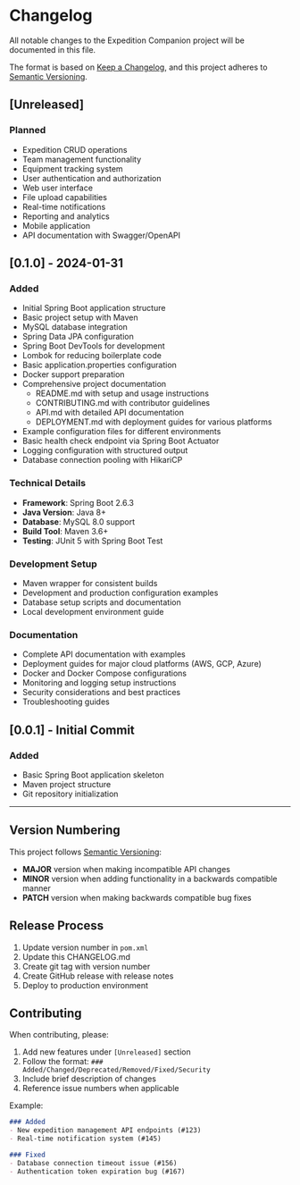 # Changelog

All notable changes to the Expedition Companion project will be documented in this file.

The format is based on [Keep a Changelog](https://keepachangelog.com/en/1.0.0/),
and this project adheres to [Semantic Versioning](https://semver.org/spec/v2.0.0.html).

## [Unreleased]

### Planned
- Expedition CRUD operations
- Team management functionality
- Equipment tracking system
- User authentication and authorization
- Web user interface
- File upload capabilities
- Real-time notifications
- Reporting and analytics
- Mobile application
- API documentation with Swagger/OpenAPI

## [0.1.0] - 2024-01-31

### Added
- Initial Spring Boot application structure
- Basic project setup with Maven
- MySQL database integration
- Spring Data JPA configuration
- Spring Boot DevTools for development
- Lombok for reducing boilerplate code
- Basic application.properties configuration
- Docker support preparation
- Comprehensive project documentation
  - README.md with setup and usage instructions
  - CONTRIBUTING.md with contributor guidelines
  - API.md with detailed API documentation
  - DEPLOYMENT.md with deployment guides for various platforms
- Example configuration files for different environments
- Basic health check endpoint via Spring Boot Actuator
- Logging configuration with structured output
- Database connection pooling with HikariCP

### Technical Details
- **Framework**: Spring Boot 2.6.3
- **Java Version**: Java 8+
- **Database**: MySQL 8.0 support
- **Build Tool**: Maven 3.6+
- **Testing**: JUnit 5 with Spring Boot Test

### Development Setup
- Maven wrapper for consistent builds
- Development and production configuration examples
- Database setup scripts and documentation
- Local development environment guide

### Documentation
- Complete API documentation with examples
- Deployment guides for major cloud platforms (AWS, GCP, Azure)
- Docker and Docker Compose configurations
- Monitoring and logging setup instructions
- Security considerations and best practices
- Troubleshooting guides

## [0.0.1] - Initial Commit

### Added
- Basic Spring Boot application skeleton
- Maven project structure
- Git repository initialization

---

## Version Numbering

This project follows [Semantic Versioning](https://semver.org/):

- **MAJOR** version when making incompatible API changes
- **MINOR** version when adding functionality in a backwards compatible manner  
- **PATCH** version when making backwards compatible bug fixes

## Release Process

1. Update version number in `pom.xml`
2. Update this CHANGELOG.md
3. Create git tag with version number
4. Create GitHub release with release notes
5. Deploy to production environment

## Contributing

When contributing, please:
1. Add new features under `[Unreleased]` section
2. Follow the format: `### Added/Changed/Deprecated/Removed/Fixed/Security`
3. Include brief description of changes
4. Reference issue numbers when applicable

Example:
```markdown
### Added
- New expedition management API endpoints (#123)
- Real-time notification system (#145)

### Fixed
- Database connection timeout issue (#156)
- Authentication token expiration bug (#167)
```